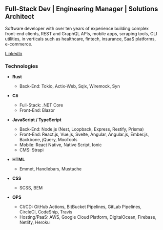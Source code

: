 ## Full-Stack Dev | Engineering Manager | Solutions Architect

Software developer with over ten years of experience building complex front-end clients, REST and GraphQL APIs, mobile apps, scraping tools, CLI utilities, in verticals such as healthcare, fintech, insurance, SaaS platforms, e-commerce.

[LinkedIn](https://www.linkedin.com/in/salvatoreformisano/)

### Technologies

* **Rust**
  * Back-End: Tokio, Actix-Web, Sqlx, Wiremock, Syn

* **C#**
  * Full-Stack: .NET Core
  * Front-End: Blazor

* **JavaScript / TypeScript**
  * Back-End: Node.js (Nest, Loopback, Express, Restify, Prisma)
  * Front-End: React.js, Vue.js, Svelte, Angular, Angular.js, Ember.js, Backbone, jQuery, MooTools
  * Mobile: React Native, Native Script, Ionic
  * CMS: Strapi

* **HTML**
  * Emmet, Handlebars, Mustache
  
* **CSS**
  * SCSS, BEM

* **OPS**
  * CI/CD: GitHub Actions, BitBucket Pipelines, GitLab Pipelines, CircleCI, CodeShip, Travis
  * Hosting/PaaS: AWS, Google Cloud Platform, DigitalOcean, Firebase, Netlify, Heroku
